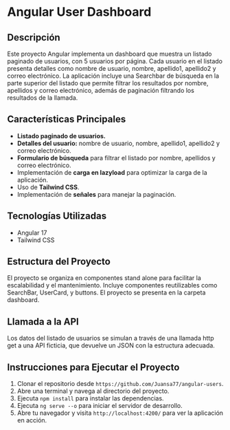 # Angular User Dashboard

## Descripción
Este proyecto Angular implementa un dashboard que muestra un listado paginado de usuarios, con 5 usuarios por página. Cada usuario en el listado presenta detalles como nombre de usuario, nombre, apellido1, apellido2 y correo electrónico. La aplicación incluye una Searchbar de búsqueda en la parte superior del listado que permite filtrar los resultados por nombre, apellidos y correo electrónico, además de paginación filtrando los resultados de la llamada. 

## Características Principales
- **Listado paginado de usuarios.**
- **Detalles del usuario:** nombre de usuario, nombre, apellido1, apellido2 y correo electrónico.
- **Formulario de búsqueda** para filtrar el listado por nombre, apellidos y correo electrónico.
- Implementación de **carga en lazyload** para optimizar la carga de la aplicación.
- Uso de **Tailwind CSS**.
- Implementación de **señales** para manejar la paginación.
## Tecnologías Utilizadas
- Angular 17
- Tailwind CSS

## Estructura del Proyecto
El proyecto se organiza en componentes stand alone para facilitar la escalabilidad y el mantenimiento. Incluye componentes reutilizables como SearchBar, UserCard, y buttons. El proyecto se presenta en la carpeta dashboard. 

## Llamada a la API
Los datos del listado de usuarios se simulan a través de una llamada http get a una API ficticia, que devuelve un JSON con la estructura adecuada. 

## Instrucciones para Ejecutar el Proyecto
1. Clonar el repositorio desde `https://github.com/Juansa77/angular-users`.
2. Abre una terminal y navega al directorio del proyecto.
3. Ejecuta `npm install` para instalar las dependencias.
4. Ejecuta `ng serve --o` para iniciar el servidor de desarrollo.
5. Abre tu navegador y visita `http://localhost:4200/` para ver la aplicación en acción.

